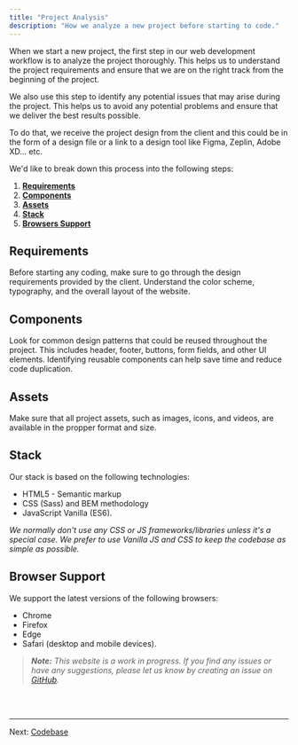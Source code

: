 ```yaml
---
title: "Project Analysis"
description: "How we analyze a new project before starting to code."
---
```


When we start a new project, the first step in our web development workflow is to analyze the project thoroughly. This helps us to understand the project requirements and ensure that we are on the right track from the beginning of the project.

We also use this step to identify any potential issues that may arise during the project. This helps us to avoid any potential problems and ensure that we deliver the best results possible.

To do that, we receive the project design from the client and this could be in the form of a design file or a link to a design tool like Figma, Zeplin, Adobe XD... etc.

We'd like to break down this process into the following steps:

1. **[Requirements](#requirements)**
2. **[Components](#components)**
3. **[Assets](#assets)**
4. **[Stack](#stack)**
5. **[Browsers Support](#browser-support)**

## Requirements
Before starting any coding, make sure to go through the design requirements provided by the client. Understand the color scheme, typography, and the overall layout of the website.

## Components
Look for common design patterns that could be reused throughout the project. This includes header, footer, buttons, form fields, and other UI elements. Identifying reusable components can help save time and reduce code duplication.

## Assets
Make sure that all project assets, such as images, icons, and videos, are available in the propper format and size.

## Stack
Our stack is based on the following technologies:
- HTML5 - Semantic markup
- CSS (Sass) and BEM methodology
- JavaScript Vanilla (ES6).

*We normally don't use any CSS or JS frameworks/libraries unless it's a special case. We prefer to use Vanilla JS and CSS to keep the codebase as simple as possible.*

## Browser Support
We support the latest versions of the following browsers:
- Chrome
- Firefox
- Edge
- Safari (desktop and mobile devices).

>***Note:*** _This website is a work in progress. If you find any issues or have any suggestions, please let us know by creating an issue on <a href="https://github.com/HackMort/jdk-workflow/issues" target="_blank">GitHub</a>._

<br /><br />
***
Next: [Codebase](/en/codebase)